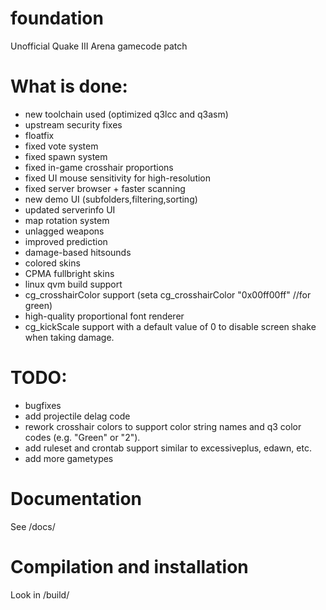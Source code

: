 # foundation

Unofficial Quake III Arena gamecode patch

# What is done:

 * new toolchain used (optimized q3lcc and q3asm)
 * upstream security fixes
 * floatfix
 * fixed vote system
 * fixed spawn system
 * fixed in-game crosshair proportions
 * fixed UI mouse sensitivity for high-resolution
 * fixed server browser + faster scanning
 * new demo UI (subfolders,filtering,sorting)
 * updated serverinfo UI
 * map rotation system
 * unlagged weapons
 * improved prediction
 * damage-based hitsounds
 * colored skins
 * CPMA fullbright skins
 * linux qvm build support
 * cg_crosshairColor support (seta cg_crosshairColor "0x00ff00ff" //for green)
 * high-quality proportional font renderer
 * cg_kickScale support with a default value of 0 to disable screen shake when taking damage.

# TODO:

 * bugfixes
 * add projectile delag code
 * rework crosshair colors to support color string names and q3 color codes (e.g. "Green" or "2").
 * add ruleset and crontab support similar to excessiveplus, edawn, etc.
 * add more gametypes

# Documentation

See /docs/

# Compilation and installation

Look in /build/
